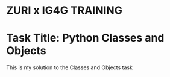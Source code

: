 # ZURI x IG4G TRAINING
# Task Title: Python Classes and Objects
This is my solution to the Classes and Objects task
